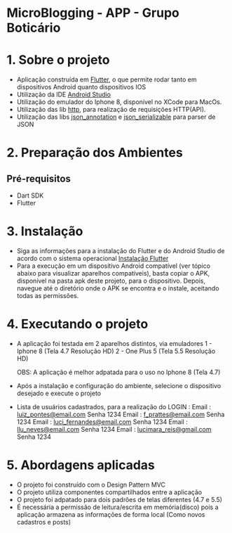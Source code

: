 # MicroBlogging - APP - Grupo Boticário

# 1. Sobre o projeto

- Aplicação construída em [Flutter](https://flutter.dev/docs/get-started/install), o que permite rodar tanto em dispositivos Android quanto dispositivos IOS
- Utilização da IDE [Android Studio](https://developer.android.com/studio)
- Utilização do emulador do Iphone 8, disponível no XCode para MacOs.
- Utilização das lib [http](https://pub.dev/packages/http), para realização de requisições HTTP(API).
- Utilização das libs [json_annotation](https://pub.dev/packages/json_annotation) e [json_serializable](https://pub.dev/packages/json_serializable)  para parser de JSON


# 2. Preparação dos Ambientes




## Pré-requisitos

- Dart SDK
- Flutter




# 3. Instalação




- Siga as informações para a instalação do Flutter e do Android Studio de acordo com o sistema operacional [Instalação Flutter](https://flutter.dev/docs/get-started/install)
- Para a execução em um dispositivo Android compatível (ver tópico abaixo para visualizar aparelhos compatíveis), basta copiar o APK, disponível na pasta apk deste projeto, para o dispositivo. Depois, navegue até o diretório onde o APK se encontra e o instale, aceitando todas as permissões.



# 4. Executando o projeto

- A aplicação foi testada em 2 aparelhos distintos, via emuladores
  1 - Iphone 8 (Tela 4.7 Resolução HD)
  2 - One Plus 5 (Tela 5.5 Resolução HD)
  
  OBS: A aplicação é melhor adpatada para o uso no Iphone 8 (Tela 4.7)
 
- Após a instalação e configuração do ambiente, selecione o dispositivo desejado e execute o projeto

- Lista de usuários cadastrados, para a realização do LOGIN :
    Email : luiz_pontes@email.com Senha 1234
    Email : f_prattes@email.com Senha 1234
    Email : luci_fernandes@email.com Senha 1234
    Email : llu_neves@email.com Senha 1234
    Email : lucimara_reis@gmail.com Senha 1234





# 5. Abordagens aplicadas

- O projeto foi construído com o Design Pattern MVC
- O projeto utiliza componentes compartilhados entre a aplicação
- O projeto foi adpatado para dois padrões de telas diferentes (4.7 e 5.5)
- É necessária a permissão de leitura/escrita em memória(disco) pois a aplicação armazena as informações de forma local (Como novos cadastros e posts) 